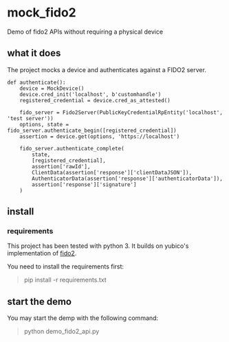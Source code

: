 # mock_fido2
Demo of fido2 APIs without requiring a physical device

## what it does

The project mocks a device and authenticates against a FIDO2 server.

```
def authenticate():
    device = MockDevice()
    device.cred_init('localhost', b'customhandle')
    registered_credential = device.cred_as_attested()

    fido_server = Fido2Server(PublicKeyCredentialRpEntity('localhost', 'test server'))
    options, state = fido_server.authenticate_begin([registered_credential])
    assertion = device.get(options, 'https://localhost')
    
    fido_server.authenticate_complete(
        state,
        [registered_credential],
        assertion['rawId'],
        ClientData(assertion['response']['clientDataJSON']),
        AuthenticatorData(assertion['response']['authenticatorData']),
        assertion['response']['signature']
    )
```

## install

### requirements

This project has been tested with python 3. It builds on yubico's implementation of [fido2](https://github.com/Yubico/python-fido2). 

You need to install the requirements first:
> pip install -r requirements.txt

## start the demo

You may start the demp with the following command:
> python demo_fido2_api.py




